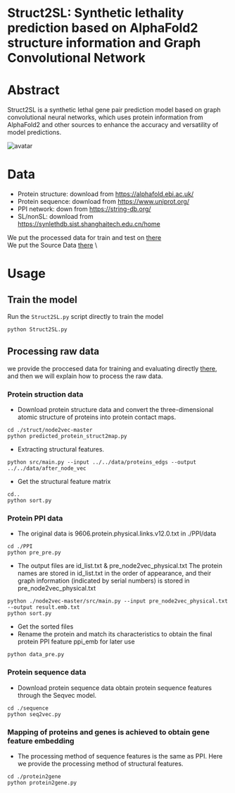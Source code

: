 # Struct2SL: Synthetic lethality prediction based on AlphaFold2 structure information and Graph Convolutional Network
# Abstract
Struct2SL is a synthetic lethal gene pair prediction model based on graph convolutional neural networks, which uses protein information from AlphaFold2 and other sources to enhance the accuracy and versatility of model predictions.


![avatar](/model.png)

# Data
- Protein structure: download from https://alphafold.ebi.ac.uk/
- Protein sequence: download from https://www.uniprot.org/
- PPI network: down from https://string-db.org/
- SL/nonSL: download from https://synlethdb.sist.shanghaitech.edu.cn/home
  
We put the processed data for train and test on [there](https://github.com/lyjps/Struct2GO/tree/master/divided_data)\
We put the Source Data [there](https://github.com/lyjps/Struct2GO/tree/Source_data/Source_data) \

# Usage
## Train the model
Run the ``Struct2SL.py`` script directly to train the model
 ```python
 python Struct2SL.py
 ``` 

## Processing raw data
we provide the proccesed data for training and evaluating directly [there](https://pan.baidu.com/s/1qVr5RuUbg2cDByJMnEVVrw?pwd=uf3s), and then we will explain how to process the raw data.
### Protein struction data
- Download protein structure data and convert the three-dimensional atomic structure of proteins into protein contact maps.
```
cd ./struct/node2vec-master
python predicted_protein_struct2map.py
```
- Extracting structural features.
```
python src/main.py --input ../../data/proteins_edgs --output ../../data/after_node_vec
```
- Get the structural feature matrix
```
cd..
python sort.py
```

### Protein PPI data
- The original data is 9606.protein.physical.links.v12.0.txt in ./PPI/data
```
cd ./PPI
python pre_pre.py
```
- The output files are id_list.txt & pre_node2vec_physical.txt
The protein names are stored in id_list.txt in the order of appearance, and their graph information (indicated by serial numbers) is stored in pre_node2vec_physical.txt
```
python ./node2vec-master/src/main.py --input pre_node2vec_physical.txt --output result.emb.txt
python sort.py
```
- Get the sorted files
- Rename the protein and match its characteristics to obtain the final protein PPI feature ppi_emb for later use
```
python data_pre.py
```

### Protein sequence data
- Download protein sequence data obtain protein sequence features through the Seqvec model.
```
cd ./sequence
python seq2vec.py
```

### Mapping of proteins and genes is achieved to obtain gene feature embedding
- The processing method of sequence features is the same as PPI. Here we provide the processing method of structural features.
```
cd ./protein2gene
python protein2gene.py
```
